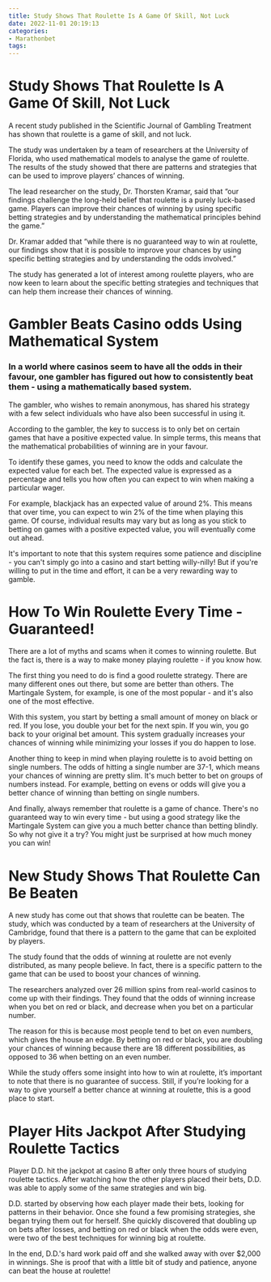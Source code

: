 ```yaml
---
title: Study Shows That Roulette Is A Game Of Skill, Not Luck
date: 2022-11-01 20:19:13
categories:
- Marathonbet
tags:
---
```



#  Study Shows That Roulette Is A Game Of Skill, Not Luck

A recent study published in the Scientific Journal of Gambling Treatment has shown that roulette is a game of skill, and not luck.

The study was undertaken by a team of researchers at the University of Florida, who used mathematical models to analyse the game of roulette. The results of the study showed that there are patterns and strategies that can be used to improve players’ chances of winning.

The lead researcher on the study, Dr. Thorsten Kramar, said that “our findings challenge the long-held belief that roulette is a purely luck-based game. Players can improve their chances of winning by using specific betting strategies and by understanding the mathematical principles behind the game.”

Dr. Kramar added that “while there is no guaranteed way to win at roulette, our findings show that it is possible to improve your chances by using specific betting strategies and by understanding the odds involved.”

The study has generated a lot of interest among roulette players, who are now keen to learn about the specific betting strategies and techniques that can help them increase their chances of winning.

#  Gambler Beats Casino odds Using Mathematical System

### In a world where casinos seem to have all the odds in their favour, one gambler has figured out how to consistently beat them - using a mathematically based system.

The gambler, who wishes to remain anonymous, has shared his strategy with a few select individuals who have also been successful in using it.

According to the gambler, the key to success is to only bet on certain games that have a positive expected value. In simple terms, this means that the mathematical probabilities of winning are in your favour.

To identify these games, you need to know the odds and calculate the expected value for each bet. The expected value is expressed as a percentage and tells you how often you can expect to win when making a particular wager.

For example, blackjack has an expected value of around 2%. This means that over time, you can expect to win 2% of the time when playing this game. Of course, individual results may vary but as long as you stick to betting on games with a positive expected value, you will eventually come out ahead.

It's important to note that this system requires some patience and discipline - you can't simply go into a casino and start betting willy-nilly! But if you're willing to put in the time and effort, it can be a very rewarding way to gamble.

#  How To Win Roulette Every Time - Guaranteed!

There are a lot of myths and scams when it comes to winning roulette. But the fact is, there is a way to make money playing roulette - if you know how.

The first thing you need to do is find a good roulette strategy. There are many different ones out there, but some are better than others. The Martingale System, for example, is one of the most popular - and it's also one of the most effective.

With this system, you start by betting a small amount of money on black or red. If you lose, you double your bet for the next spin. If you win, you go back to your original bet amount. This system gradually increases your chances of winning while minimizing your losses if you do happen to lose.

Another thing to keep in mind when playing roulette is to avoid betting on single numbers. The odds of hitting a single number are 37-1, which means your chances of winning are pretty slim. It's much better to bet on groups of numbers instead. For example, betting on evens or odds will give you a better chance of winning than betting on single numbers.

And finally, always remember that roulette is a game of chance. There's no guaranteed way to win every time - but using a good strategy like the Martingale System can give you a much better chance than betting blindly. So why not give it a try? You might just be surprised at how much money you can win!

#  New Study Shows That Roulette Can Be Beaten 

A new study has come out that shows that roulette can be beaten. The study, which was conducted by a team of researchers at the University of Cambridge, found that there is a pattern to the game that can be exploited by players.

The study found that the odds of winning at roulette are not evenly distributed, as many people believe. In fact, there is a specific pattern to the game that can be used to boost your chances of winning.

The researchers analyzed over 26 million spins from real-world casinos to come up with their findings. They found that the odds of winning increase when you bet on red or black, and decrease when you bet on a particular number.

The reason for this is because most people tend to bet on even numbers, which gives the house an edge. By betting on red or black, you are doubling your chances of winning because there are 18 different possibilities, as opposed to 36 when betting on an even number.

While the study offers some insight into how to win at roulette, it’s important to note that there is no guarantee of success. Still, if you’re looking for a way to give yourself a better chance at winning at roulette, this is a good place to start.

#  Player Hits Jackpot After Studying Roulette Tactics

Player D.D. hit the jackpot at casino B after only three hours of studying roulette tactics. After watching how the other players placed their bets, D.D. was able to apply some of the same strategies and win big.

D.D. started by observing how each player made their bets, looking for patterns in their behavior. Once she found a few promising strategies, she began trying them out for herself. She quickly discovered that doubling up on bets after losses, and betting on red or black when the odds were even, were two of the best techniques for winning big at roulette.

In the end, D.D.'s hard work paid off and she walked away with over $2,000 in winnings. She is proof that with a little bit of study and patience, anyone can beat the house at roulette!